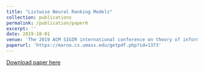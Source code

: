 ```yaml
---
title: "Listwise Neural Ranking Models"
collection: publications
permalink: /publication/paper6
excerpt: ''
date: 2019-10-01
venue: 'The 2019 ACM SIGIR international conference on theory of information retrieval'
paperurl: 'https://maroo.cs.umass.edu/getpdf.php?id=1373'
---
```



[Download paper here](https://maroo.cs.umass.edu/getpdf.php?id=1373)


